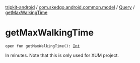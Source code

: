 [tripkit-android](../../index.md) / [com.skedgo.android.common.model](../index.md) / [Query](index.md) / [getMaxWalkingTime](./get-max-walking-time.md)

# getMaxWalkingTime

`open fun getMaxWalkingTime(): `[`Int`](https://kotlinlang.org/api/latest/jvm/stdlib/kotlin/-int/index.html)

In minutes. Note that this is only used for XUM project.

